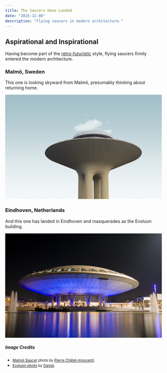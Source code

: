 ```yaml
---
title: The Saucers Have Landed
date: "2015-12-08"
description: "Flying saucers in modern architecture."
---
```


## Aspirational and Inspirational

Having become part of the [retro-futuristic](../retro-flying-saucers/) style, flying saucers firmly entered the
modern architecture.

### Malmö, Sweden

This one is looking skyward from Malmö, presumably thinking about returning home.

![Flying saucer building in Malmö](./saucer-cloud2.jpg)

### Eindhoven, Netherlands

And this one has landed in Eindhoven and masquerades as the Evoluon building.

![Evoluon building Eindhoven](./evoluon.jpg)

##### Image Credits

- <small>[Malmö Saucer](https://unsplash.com/photos/aBUeqDBD34c) photo by [Pierre Châtel-Innocenti](https://unsplash.com/@chatelp).</small>
- <small>[Evoluon photo](https://unsplash.com/photos/sN8LGWF7A0I) by [Daniel](https://unsplash.com/@hardwaredani).</small>
